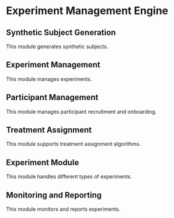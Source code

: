 # Experiment Management Engine

## Synthetic Subject Generation
This module generates synthetic subjects.

## Experiment Management
This module manages experiments.

## Participant Management
This module manages participant recruitment and onboarding.

## Treatment Assignment
This module supports treatment assignment algorithms.

## Experiment Module
This module handles different types of experiments.

## Monitoring and Reporting
This module monitors and reports experiments.
